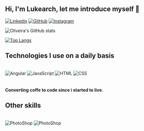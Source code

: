 
## Hi, I'm Lukearch, let me introduce myself 🤙

[![Linkedin](https://img.shields.io/badge/LinkedIn-0077B5?style=for-the-badge&logo=linkedin&logoColor=white)](https://www.linkedin.com/in/lukearch) [![GitHub](https://img.shields.io/badge/GitHub-100000?style=for-the-badge&logo=github&logoColor=white)](https://github.com/lukearch/lukearch) [![Instagram](https://img.shields.io/badge/Instagram-E4405F?style=for-the-badge&logo=instagram&logoColor=white)](https://www.instagram.com/lukearch.sh/)

![Oliveira's GitHub stats](https://github-readme-stats.vercel.app/api?username=lukearch&show_icons=true&theme=synthwave)

[![Top Langs](https://github-readme-stats.vercel.app/api/top-langs/?username=lukearch&layout=demo)]()

## Technologies I use on a daily basis

<div style="display: inline_block"> <br/>
    <img align="center" alt="Angular" src="https://img.shields.io/badge/Angular-DD0031?style=for-the-badge&logo=angular&logoColor=white"/>
    <img align="center" alt="JavaScript" src="https://img.shields.io/badge/JavaScript-F7DF1E?style=for-the-badge&logo=javascript&logoColor=black"/>
    <img align="center" alt="HTML" src="https://img.shields.io/badge/HTML5-E34F26?style=for-the-badge&logo=html5&logoColor=white"/>
    <img align="center" alt="CSS" src="https://img.shields.io/badge/CSS3-1572B6?style=for-the-badge&logo=css3&logoColor=white"/>
</div> <br/>

#### Converting coffe to code since i started to live.

## Other skills
<div style="display: inline_block"> <br/>
    <img align="center" alt="PhotoShop" src="https://aleen42.github.io/badges/src/photoshop.svg"/>
    <img align="center" alt="PhotoShop" src="https://aleen42.github.io/badges/src/premiere.svg"/>    
</div> <br/>
